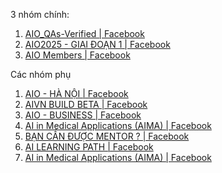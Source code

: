 3 nhóm chính: 
1. [AIO_QAs-Verified | Facebook](https://www.facebook.com/groups/aio.verify)
2. [AIO2025 - GIAI ĐOẠN 1 | Facebook](https://www.facebook.com/groups/aio2025.giaidoan1)
3. [AIO Members | Facebook](https://www.facebook.com/groups/aio.competition)

Các nhóm phụ
1. [AIO - HÀ NỘI | Facebook](https://www.facebook.com/groups/795325562692869)
2. [AIVN BUILD BETA | Facebook](https://www.facebook.com/groups/1877910976028134/)
3. [AIO - BUSINESS | Facebook](https://www.facebook.com/groups/3576584985985156/)
4. [AI in Medical Applications (AIMA) | Facebook](https://www.facebook.com/groups/ai.in.medical.applications/)
5. [BẠN CẦN ĐƯỢC MENTOR ? | Facebook](https://www.facebook.com/groups/2092379941124231/)
6. [AI LEARNING PATH | Facebook](https://www.facebook.com/groups/ai.learning.path/)
7. [AI in Medical Applications (AIMA) | Facebook](https://www.facebook.com/groups/ai.in.medical.applications/)